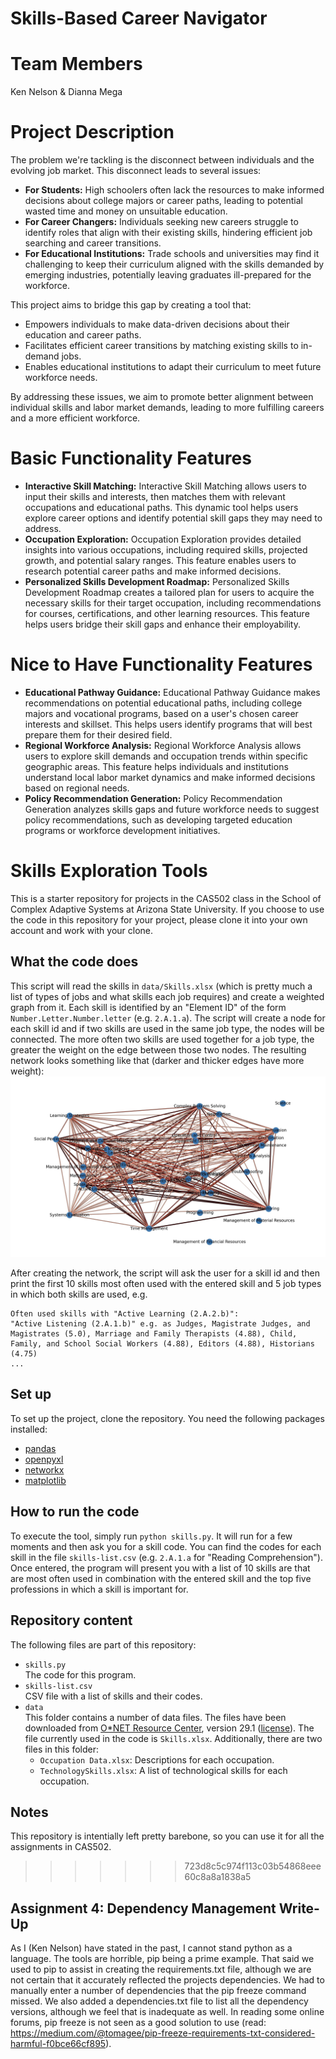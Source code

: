 # Skills-Based Career Navigator
# Team Members

Ken Nelson & Dianna Mega

# Project Description

The problem we're tackling is the disconnect between individuals and the evolving job market. This disconnect leads to several issues:

- **For Students:** High schoolers often lack the resources to make informed decisions about college majors or career paths, leading to potential wasted time and money on unsuitable education.
- **For Career Changers:** Individuals seeking new careers struggle to identify roles that align with their existing skills, hindering efficient job searching and career transitions.
- **For Educational Institutions:** Trade schools and universities may find it challenging to keep their curriculum aligned with the skills demanded by emerging industries, potentially leaving graduates ill-prepared for the workforce.

This project aims to bridge this gap by creating a tool that:
- Empowers individuals to make data-driven decisions about their education and career paths.
- Facilitates efficient career transitions by matching existing skills to in-demand jobs.
- Enables educational institutions to adapt their curriculum to meet future workforce needs.

By addressing these issues, we aim to promote better alignment between individual skills and labor market demands, leading to more fulfilling careers and a more efficient workforce.

# Basic Functionality Features

- **Interactive Skill Matching:** Interactive Skill Matching allows users to input their skills and interests, then matches them with relevant occupations and educational paths. This dynamic tool helps users explore career options and identify potential skill gaps they may need to address.
- **Occupation Exploration:** Occupation Exploration provides detailed insights into various occupations, including required skills, projected growth, and potential salary ranges. This feature enables users to research potential career paths and make informed decisions.
- **Personalized Skills Development Roadmap:** Personalized Skills Development Roadmap creates a tailored plan for users to acquire the necessary skills for their target occupation, including recommendations for courses, certifications, and other learning resources. This feature helps users bridge their skill gaps and enhance their employability.

# Nice to Have Functionality Features

- **Educational Pathway Guidance:** Educational Pathway Guidance makes recommendations on potential educational paths, including college majors and vocational programs, based on a user's chosen career interests and skillset. This helps users identify programs that will best prepare them for their desired field.
- **Regional Workforce Analysis:** Regional Workforce Analysis allows users to explore skill demands and occupation trends within specific geographic areas. This feature helps individuals and institutions understand local labor market dynamics and make informed decisions based on regional needs.
- **Policy Recommendation Generation:** Policy Recommendation Generation analyzes skills gaps and future workforce needs to suggest policy recommendations, such as developing targeted education programs or workforce development initiatives.

# Skills Exploration Tools

This is a starter repository for projects in the CAS502 class in the School of Complex Adaptive Systems at Arizona State University. If you choose to use the code in this repository for your project, please clone it into your own account and work with your clone.

## What the code does

This script will read the skills in `data/Skills.xlsx` (which is pretty much a list of types of jobs and what skills each job requires) and create a weighted graph from it. Each skill is identified by an "Element ID" of the form `Number.Letter.Number.letter` (e.g. `2.A.1.a`). The script will create a node for each skill id and if two skills are used in the same job type, the nodes will be connected. The more often two skills are used together for a job type, the greater the weight on the edge between those two nodes. The resulting network looks something like that (darker and thicker edges have more weight):
![Network Image](img/networkjpg.jpg)

After creating the network, the script will ask the user for a skill id and then print the first 10 skills most often used with the entered skill and 5 job types in which both skills are used, e.g.

```
Often used skills with "Active Learning (2.A.2.b)":
"Active Listening (2.A.1.b)" e.g. as Judges, Magistrate Judges, and Magistrates (5.0), Marriage and Family Therapists (4.88), Child, Family, and School Social Workers (4.88), Editors (4.88), Historians (4.75)
...
```

## Set up

To set up the project, clone the repository. You need the following packages installed:
- [pandas](https://pandas.pydata.org/)
- [openpyxl](https://openpyxl.readthedocs.io/en/2.5/index.html)
- [networkx](https://networkx.org/)
- [matplotlib](https://matplotlib.org/)

## How to run the code

To execute the tool, simply run `python skills.py`. It will run for a few moments and then ask you for a skill code. You can find the codes for each skill in the file `skills-list.csv` (e.g. `2.A.1.a` for "Reading Comprehension"). Once entered, the program will present you with a list of 10 skills are that are most often used in combination with the entered skill and the top five professions in which a skill is important for.

## Repository content

The following files are part of this repository:

- `skills.py`  
The code for this program.
- `skills-list.csv`  
CSV file with a list of skills and their codes.
- `data`  
This folder contains a number of data files. The files have been downloaded from [O*NET Resource Center](https://www.onetcenter.org/database.html), version 29.1 ([license](https://creativecommons.org/licenses/by/4.0/)). The file currently used in the code is `Skills.xlsx`. Additionally, there are two files in this folder:
  - `Occupation Data.xlsx`: Descriptions for each occupation.
  - `TechnologySkills.xlsx`: A list of technological skills for each occupation.

## Notes

This repository is intentially left pretty barebone, so you can use it for all the assignments in CAS502.
>>>>>>> 723d8c5c974f113c03b54868eee60c8a8a1838a5


## Assignment 4: Dependency Management Write-Up
As I (Ken Nelson) have stated in the past, I cannot stand python as a language. The tools are horrible, pip being a prime example. That said
we used to pip to assist in creating the requirements.txt file, although we are not certain that it accurately reflected the projects
dependencies. We had to manually enter a number of dependencies that the pip freeze command missed. We also added a dependencies.txt file
to list all the dependency versions, although we feel that is inadequate as well. In reading some online forums, pip freeze is not seen
as a good solution to use (read: https://medium.com/@tomagee/pip-freeze-requirements-txt-considered-harmful-f0bce66cf895).